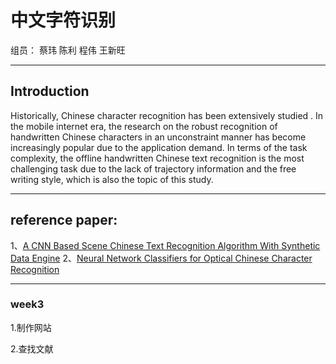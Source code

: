 **中文字符识别**
==

组员： 蔡玮 陈利 程伟 王新旺

 ---
 
## **Introduction**

Historically, Chinese character recognition has been extensively studied . In the mobile internet era, the research on the robust recognition of handwritten Chinese characters in an unconstraint manner has become increasingly popular due to the application demand. In terms of the task complexity, the offline handwritten Chinese text recognition is the most challenging task due to the lack of trajectory information and the free writing style, which is also the topic of this study.

---

## **reference paper:**
1、[A CNN Based Scene Chinese Text Recognition Algorithm With Synthetic Data Engine](https://arxiv.org/pdf/1604.01891.pdf)
2、[Neural Network Classifiers for Optical Chinese Character Recognition](http://www.cs.cmu.edu/afs/cs.cmu.edu/project/pcvision/www/papers/chinese/final.html)

---

### week3
1.制作网站

2.查找文献
